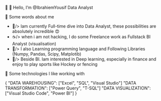 🔗 🤞
   Hello,
   I’m @IbrahiemYousif
   Data Analyst

🔗 Some words about me

- 🎯/> Iam currently Full-time dive into Data Analyst, these possibilities are absolutely incredible 😍
- ☕/> when i am not hacking, I do some Freelance work as Fullstack BI Analyst (visualisation)
- 🌱/> I also Learning programming language and Following Libraries (Numpy, Pandas, Scipy, Matplotib)
- 🍿/> Beside BI. Iam interested in Deep learning, especially in finance and enjoy to play sports like Hockey or fencing 

🔗 Some technologies I like working with

{
    "DATA WAREHOUSING": ["Excel", "SQL", "Visual Studio"]
   "DATA TRANSFORMATION": ["Power Query", "T-SQL"]
   "DATA VISUALIZATION": ["Visual Studio Code", "Power BI"]
}


<!---
IbrahiemYousif/IbrahiemYousif is a ✨ special ✨ repository because its `README.md` (this file) appears on your GitHub profile.
You can click the Preview link to take a look at your changes.
--->
